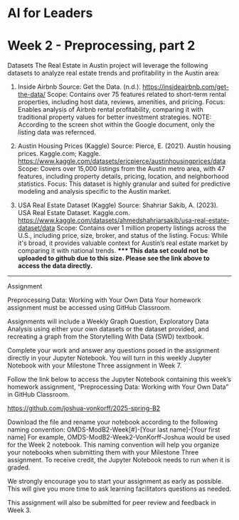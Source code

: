 # AI for Leaders
# Week 2 - Preprocessing, part 2
Datasets
The Real Estate in Austin project will leverage the following datasets to analyze real estate trends and profitability in the Austin area:

1. Inside Airbnb
Source: Get the Data. (n.d.). https://insideairbnb.com/get-the-data/
Scope: Contains over 75 features related to short-term rental properties, including host data, reviews, amenities, and pricing.
Focus: Enables analysis of Airbnb rental profitability, comparing it with traditional property values for better investment strategies.
NOTE: According to the screen shot within the Google document, only the listing data was refernced.

3. Austin Housing Prices (Kaggle)
Source: Pierce, E. (2021). Austin housing prices. Kaggle.com; Kaggle. https://www.kaggle.com/datasets/ericpierce/austinhousingprices/data
Scope: Covers over 15,000 listings from the Austin metro area, with 47 features, including property details, pricing, location, and neighborhood statistics.
Focus: This dataset is highly granular and suited for predictive modeling and analysis specific to the Austin market.

4. USA Real Estate Dataset (Kaggle)
Source: Shahriar Sakib, A. (2023). USA Real Estate Dataset. Kaggle.com. https://www.kaggle.com/datasets/ahmedshahriarsakib/usa-real-estate-dataset/data
Scope: Contains over 1 million property listings across the U.S., including price, size, broker, and status of the listing.
Focus: While it's broad, it provides valuable context for Austin’s real estate market by comparing it with national trends.
<b>*** This data set could not be uploaded to github due to this size. Please see the link above to access the data directly.</b>

-------------------------------
Assignment

Preprocessing Data: Working with Your Own Data
Your homework assignment must be accessed using GitHub Classroom. 

Assignments will include a Weekly Graph Question, Exploratory Data Analysis using either your own datasets or the dataset provided, and recreating a graph from the Storytelling With Data (SWD) textbook.

Complete your work and answer any questions posed in the assignment directly in your Jupyter Notebook. You will turn in this weekly Jupyter Notebook with your Milestone Three assignment in Week 7.

Follow the link below to access the Jupyter Notebook containing this week’s homework assignment, “Preprocessing Data: Working with Your Own Data” in GitHub Classroom.

https://github.com/joshua-vonkorff/2025-spring-B2

Download the file and rename your notebook according to the following naming convention: OMDS-ModB2-Week[#]-[Your last name]-[Your first name] For example, OMDS-ModB2-Week2-VonKorff-Joshua would be used for the Week 2 notebook. This naming convention will help you organize your notebooks when submitting them with your Milestone Three assignment. To receive credit, the Jupyter Notebook needs to run when it is graded.

We strongly encourage you to start your assignment as early as possible. This will give you more time to ask learning facilitators questions as needed.

This assignment will also be submitted for peer review and feedback in Week 3.




